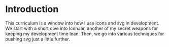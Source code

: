 # Introduction

This curriculum is a window into how I use icons and svg in development. We start with a short dive into IconJar, another of my secret weapons for keeping my development time lean. Then, we go into various techniques for pushing svg just a little further.
